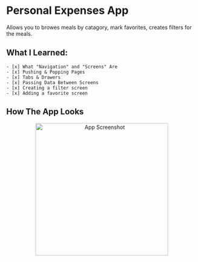 # Personal Expenses App

Allows you to browes meals by catagory, mark favorites, creates filters for the meals.

## What I Learned:
	- [x] What "Navigation" and "Screens" Are
	- [x] Pushing & Popping Pages
	- [x] Tabs & Drawers
	- [x] Passing Data Between Screens
	- [x] Creating a filter screen
	- [x] Adding a favorite screen
	
## How The App Looks
<p align="center">
  <img src="" width="350" title="App Screenshot">
</p>